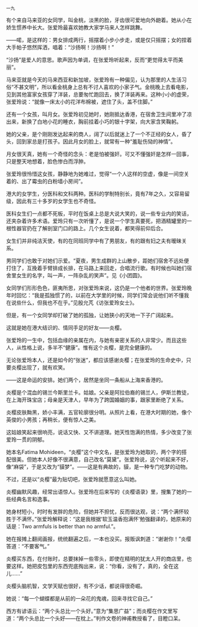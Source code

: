     一九 

   有个来自马来亚的女同学，叫金桃，淡黑的脸，牙齿很可爱地向外龅着。她从小在娇生惯养中长大。张爱玲最喜欢她教大家学马来人怎样跳舞。

   ——喏，是这样的：男女排成两行，摇摆着小步小步走，或是仅只摇摆；女的捏着大手帕子悠然挥洒，唱着：“沙扬啊！沙扬啊！”

   “沙扬”是爱人的意思。歌声因为单调，在张爱玲听起来，反而“更觉得太平而美丽”。

   马来亚就是今天的马来西亚和新加坡，张爱玲有一种偏见，认为那里的人生活习俗“不甚文明”，所以看金桃身上总有不讨人喜欢的小家子气。金桃晚上去看电影，见到其他富家女孩穿了洋装，总要匆忙跑回去，换了洋装再来。这种小小的虚荣，张爱玲说：“就像一床太小的花洋布棉被，遮住了头，盖不住脚。”

   还有一个女孩，叫月女。张爱玲初见她时，她刚抵达香港，在宿舍卫生间里冲了凉出来，新换了白地小花的睡衣，胸前挂着小巧的银十字架，向大家含笑鞠躬。

   她的父亲，是个刚刚发达起来的商人，阔了以后就迷上了一个不正经的女人，昏了头，回到家总是打孩子。因此月女的脸上，就常有一种“羞耻伤恸的神情”。

   月女很天真，她有一个奇怪的念头：老是怕被强奸。可又不懂强奸是怎样一回事，只是整天地想着，脸色惨白而浮肿。

   张爱玲很怜惜这女孩，静静地为她难过，觉得“一个人这样的空虚，像是一间空关着的、出了霉虫的白粉墙小房间”。

   港大的女学生，分医科和文科两种。医科的学制特别长，竟有7年之久，又容易留级，因此有三十多岁的女学生也不奇怪。

   医科女生们一点都不死板，平时在饭桌上总是大说大笑的，说一些专业内的笑话，还夹杂着许多术语。爱玲只有一次听懂了，是说一个学生真要死，把酒精罐里的一根性器官扔在了解剖室门口的路上。几个女生说着，都笑得前仰后合。

   女生们并非纯洁天使，有的在同班同学中有了男朋友，有的跟有妇之夫有暧昧关系。

   男同学们也敢于对她们示爱。“夏夜，男生成群的上山散步，距她们宿舍不远处便打住了，互挽着手臂排成长排，在马路上来回走，合唱流行歌。有时候也叫她们宿舍里女生的名字，叫一声，一阵杂乱的笑声”。见《小团圆》。

   女同学们形形色色，匪夷所思，对张爱玲来说，这仍是一个他者的世界。张爱玲晚年时回忆：“我是孤独惯了的，以前在大学里的时候，同学们常会说他们听不懂我在说些什么，但我也不在乎。”见殷允芃《访张爱玲女士》。

   但是，有一个女同学却打破了她的孤独，让她狭小的天地一下子广阔起来。

   这就是她在港大结识的、情同手足的好友——炎樱。

   张爱玲的一生中，包括血缘的亲属在内，与她有亲密关系的人非常少。而且这些人，从性格上说，多半不“健康”。惟有这个炎樱，是完全健康的。

   无论张爱玲本人，还是如今的“张迷”，都应该感谢炎樱；在张爱玲的生命史中，只要炎樱出现了，就有欢笑。

   ——这是命运的安排。她们两个，居然是坐同一条船从上海来香港的。

   炎樱是个混血的锡兰今斯里兰卡。姑娘。父亲是阿拉伯裔的锡兰人，伊斯兰教徒，在上海开珠宝店；母亲是天津人，早年为了跨国婚姻的事，跟家里断绝了关系。

   炎樱皮肤黝黑，娇小丰满，五官轮廓很分明。从照片上看，在港大时期的她，像个英俊的小男孩；再稍长，便有惊人之美。

   这姑娘笑起来很响亮，说话又快、又不讲道理。她天性饱满的热情，多少改变了张爱玲一贯的阴郁。

   她本名Fatima Mohideen，“炎樱”这个中文名，是张爱玲为她取的，两个字的搭配很美。但她本人好像不很满意，自己改名“莫黛”。张爱玲说，这个听起来不好，像“麻袋”，于是又改为“貘梦”。——这是有典故的，貘，是一种专门吃梦的动物。

   不过，还是以“炎樱”最为贴切吧，张爱玲就愿意这么叫她。

   炎樱幽默风趣，经常出语惊人。张爱玲在后来写的《炎樱语录》里，搜集了她的一些经典名言和逸事。

   她身材短小，时时有发胖的危险，但她并不担忧，反而很达观，说：“两个满怀较胜于不满怀。”张爱玲解释说：“这是我根据‘软玉温香抱满怀’勉强翻译的，她原来的话是：Two armfuls is better than no armful.”。

   她在报摊上翻阅画报，统统翻遍之后，一本也没买。报贩讽刺道：“谢谢你！”炎缨答道：“不要客气。”

   炎樱买东西，在付账时，总要抹掉一些零头，即使在精明的犹太人开的商店里，也要这样。她把皮包里的东西兜底掏出来，说：“你看，没有了，真的，全在这儿……”

   炎樱头脑机智，文学天赋也很好，有不少话，都说得很奇崛。

   她说：“每一个蝴蝶都是从前的一朵花的鬼魂，回来寻找它自己。”

   西方有谚语云：“两个头总比一个头好。”意为“集思广益”；而炎樱在作文里写道：“两个头总比一个头好——在枕上。”判作文卷的神甫教授看了，目瞪口呆。

